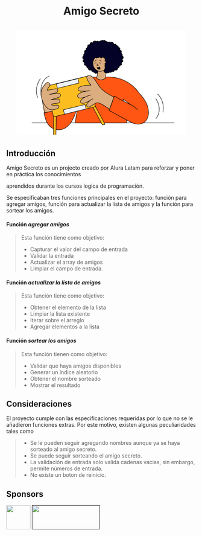 <div align="center">
    <h1 align="center"> 
        Amigo Secreto
        <br />
        <br />
        <img src="./assets/amigo-secreto.png" alt="amigo secreto">    
    </h1>
</div>

## Introducción

Amigo Secreto es un projecto creado por Alura Latam para reforzar y poner en práctica los conocimientos

aprendidos durante los cursos logica de programación.

Se especificaban tres funciones principales en el proyecto: función para agregar amigos, función para 
actualizar la lista de amigos y la función para sortear los amigos.

#### Función *agregar amigos* 

> Esta función tiene como objetivo:
> * Capturar el valor del campo de entrada
> * Validar la entrada
> * Actualizar el array de amigos
> * Limpiar el campo de entrada.

#### Función *actualizar la lista de amigos* 
> Esta función tiene como objetivo:
> * Obtener el elemento de la lista
> * Limpiar la lista existente
> * Iterar sobre el arreglo
> * Agregar elementos a la lista

#### Función *sortear los amigos* 
> Esta función tienen como objetivo:
> * Validar que haya amigos disponibles
> * Generar un índice aleatorio
> * Obtener el nombre sorteado
> * Mostrar el resultado

## Consideraciones
El proyecto cumple con las especificaciones requeridas por lo que no se le añadieron funciones extras. Por este motivo,
existen algunas peculiaridades tales como
> * Se le pueden seguir agregando nombres aunque ya se haya sorteado al amigo secreto.
> * Se puede seguir sorteando el amigo secreto.
> * La validación de entrada solo valida cadenas vacias, sin embargo, permite números de entrada.
> * No existe un boton de reinicio.


## Sponsors

<a href="https://www.aluracursos.com/" target="_blank"><img width=64px height=64px src="https://www.aluracursos.com/assets/img/alura-share.1730889068.png"></a>        <a href="" target="_blank"><img width=180px height=64px src="https://www.oracle.com/a/ocom/img/rh03-one-logo-with-slogan-lad.png"></a>

